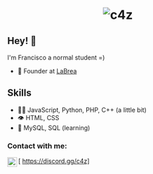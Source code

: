 <h1 align="center">
  <img src="https://cdn.discordapp.com/attachments/862065997090914328/864252111005286411/standard.gif" alt="c4z" />
</h1>

## Hey! 👋
I'm Francisco a normal student =)

- 🧭 Founder at [LaBrea](https://github.com/La-Brea-Development)

## Skills
- 👨‍💻 JavaScript, Python, PHP, C++ (a little bit)
- 👁️ HTML, CSS
- 💽 MySQL, SQL (learning)

### Contact with me:

[<img align="left" alt="My discord" width="22px" src="https://cdn.jsdelivr.net/npm/simple-icons@v3/icons/discord.svg" /> https://discord.gg/c4z]
